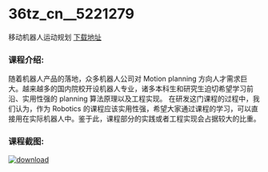 # 36tz_cn__5221279
移动机器人运动规划
[下载地址](http://www.36tz.cn/article/5221279 "下载地址")
### 课程介绍:
随着机器人产品的落地，众多机器人公司对 Motion planning 方向人才需求巨大。越来越多的国内院校开设机器人专业，诸多本科生和研究生迫切希望学习前沿、实用性强的 planning 算法原理以及工程实现。
在研发这门课程的过程中，我们认为，作为 Robotics 的课程应该实用性强，希望大家通过课程的学习，可以直接用在实际机器人中。鉴于此，课程部分的实践或者工程实现会占据较大的比重。

### 课程截图:
[![download](http://36tz.cn/muke_img/2021_10_2-6.png "下载地址")](http://www.36tz.cn "下载地址")
